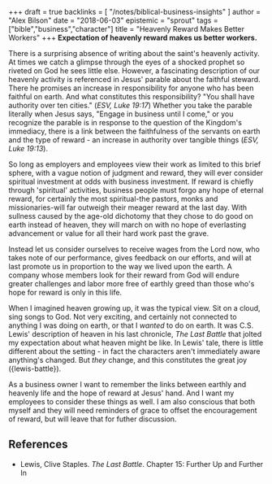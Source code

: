 +++
draft = true
backlinks = [
  "/notes/biblical-business-insights"
]
author = "Alex Bilson"
date = "2018-06-03"
epistemic = "sprout"
tags = ["bible","business","character"]
title = "Heavenly Reward Makes Better Workers"
+++
**Expectation of heavenly reward makes us better workers.**

There is a surprising absence of writing about the saint's heavenly activity.  At times we catch a glimpse through the eyes of a shocked prophet so riveted on God he sees little else.  However, a fascinating description of our heavenly activity is referenced in Jesus' parable about the faithful steward.  There he promises an increase in responsibility for anyone who has been faithful on earth.  And what constitutes this responsibility?  "You shall have authority over ten cities." (_ESV, Luke 19:17_)  Whether you take the parable literally when Jesus says, "Engage in business until I come," or you recognize the parable is in response to the question of the Kingdom's immediacy, there is a link between the faithfulness of the servants on earth and the type of reward - an increase in authority over tangible things (_ESV, Luke 19:13_).

So long as employers and employees view their work as limited to this brief sphere, with a vague notion of judgment and reward, they will ever consider spiritual investment at odds with business investment.  If reward is chiefly through 'spiritual' activities, business people must forgo any hope of eternal reward, for certainly the most spiritual-the pastors, monks and missionaries-will far outweigh their meager reward at the last day.  With sullness caused by the age-old dichotomy that they chose to do good on earth instead of heaven, they will march on with no hope of everlasting advancement or value for all their hard work past the grave.

Instead let us consider ourselves to receive wages from the Lord now, who takes note of our performance, gives feedback on our efforts, and will at last promote us in proportion to the way we lived upon the earth.  A company whose members look for their reward from God will endure greater challenges and labor more free of earthly greed than those who's hope for reward is only in this life.

When I imagined heaven growing up, it was the typical view.  Sit on a cloud, sing songs to God.  Not very exciting, and certainly not connected to anything I was doing on earth, or that I _wanted_ to do on earth.  It was C.S. Lewis' description of heaven in his last chronicle, _The Last Battle_ that jolted my expectation about what heaven might be like.  In Lewis' tale, there is little different about the setting - in fact the characters aren't immediately aware anything's changed.  But _they_ change, and this constitutes the great joy ({lewis-battle}).

As a business owner I want to remember the links between earthly and heavenly life and the hope of reward at Jesus' hand.  And I want my employees to consider these things as well.  I am also conscious that both myself and they will need reminders of grace to offset the encouragement of reward, but will leave that for futher discussion.

## References

- Lewis, Clive Staples. _The Last Battle_. Chapter 15: Further Up and Further In
